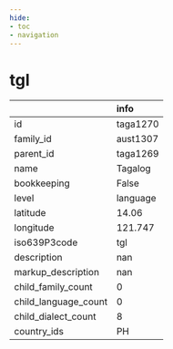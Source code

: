 ```yaml
---
hide:
- toc
- navigation
---
```

# tgl
|                      | info     |
|:---------------------|:---------|
| id                   | taga1270 |
| family_id            | aust1307 |
| parent_id            | taga1269 |
| name                 | Tagalog  |
| bookkeeping          | False    |
| level                | language |
| latitude             | 14.06    |
| longitude            | 121.747  |
| iso639P3code         | tgl      |
| description          | nan      |
| markup_description   | nan      |
| child_family_count   | 0        |
| child_language_count | 0        |
| child_dialect_count  | 8        |
| country_ids          | PH       |